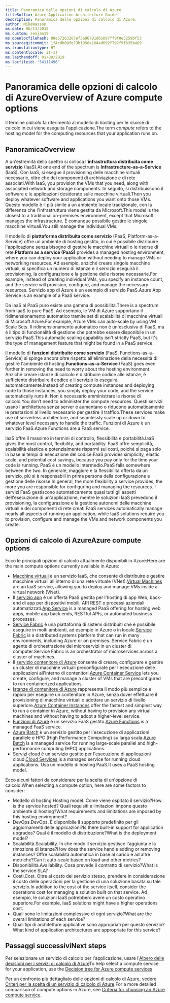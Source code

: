 ```yaml
---
title: Panoramica delle opzioni di calcolo di Azure
titleSuffix: Azure Application Architecture Guide
description: Panoramica delle opzioni di calcolo di Azure.
author: MikeWasson
ms.date: 06/13/2018
ms.custom: seojan19
ms.openlocfilehash: 80e57263207ef3a96791d61097ff9f0e3259bf53
ms.sourcegitcommit: 1f4cdb08fe73b1956e164ad692f792f9f635b409
ms.translationtype: HT
ms.contentlocale: it-IT
ms.lasthandoff: 01/08/2019
ms.locfileid: "54111496"
---
```

# <a name="overview-of-azure-compute-options"></a><span data-ttu-id="a9f76-103">Panoramica delle opzioni di calcolo di Azure</span><span class="sxs-lookup"><span data-stu-id="a9f76-103">Overview of Azure compute options</span></span>

<span data-ttu-id="a9f76-104">Il termine *calcolo* fa riferimento al modello di hosting per le risorse di calcolo in cui viene eseguita l'applicazione.</span><span class="sxs-lookup"><span data-stu-id="a9f76-104">The term *compute* refers to the hosting model for the computing resources that your application runs on.</span></span>

## <a name="overview"></a><span data-ttu-id="a9f76-105">Panoramica</span><span class="sxs-lookup"><span data-stu-id="a9f76-105">Overview</span></span>

<span data-ttu-id="a9f76-106">A un'estremità dello spettro si colloca l'**infrastruttura distribuita come servizio** (IaaS).</span><span class="sxs-lookup"><span data-stu-id="a9f76-106">At one end of the spectrum is **Infrastructure-as-a-Service** (IaaS).</span></span> <span data-ttu-id="a9f76-107">Con IaaS, si esegue il provisioning delle macchine virtuali necessarie, oltre che dei componenti di archiviazione e di rete associati.</span><span class="sxs-lookup"><span data-stu-id="a9f76-107">With IaaS, you provision the VMs that you need, along with associated network and storage components.</span></span> <span data-ttu-id="a9f76-108">In seguito, si distribuiscono il software e le applicazioni desiderate sulle macchine virtuali.</span><span class="sxs-lookup"><span data-stu-id="a9f76-108">Then you deploy whatever software and applications you want onto those VMs.</span></span> <span data-ttu-id="a9f76-109">Questo modello è il più simile a un ambiente locale tradizionale, con la differenza che l'infrastruttura viene gestita da Microsoft.</span><span class="sxs-lookup"><span data-stu-id="a9f76-109">This model is the closest to a traditional on-premises environment, except that Microsoft manages the infrastructure.</span></span> <span data-ttu-id="a9f76-110">È comunque possibile gestire le singole macchine virtuali.</span><span class="sxs-lookup"><span data-stu-id="a9f76-110">You still manage the individual VMs.</span></span>

<span data-ttu-id="a9f76-111">Il modello di **piattaforma distribuita come servizio** (PaaS, Platform-as-a-Service) offre un ambiente di hosting gestito, in cui è possibile distribuire l'applicazione senza bisogno di gestire le macchine virtuali o le risorse di rete.</span><span class="sxs-lookup"><span data-stu-id="a9f76-111">**Platform as a service (PaaS)** provides a managed hosting environment, where you can deploy your application without needing to manage VMs or networking resources.</span></span> <span data-ttu-id="a9f76-112">Ad esempio, anziché creare singole macchine virtuali, si specifica un numero di istanze e il servizio eseguirà il provisioning, la configurazione e la gestione delle risorse necessarie.</span><span class="sxs-lookup"><span data-stu-id="a9f76-112">For example, instead of creating individual VMs, you specify an instance count, and the service will provision, configure, and manage the necessary resources.</span></span> <span data-ttu-id="a9f76-113">Servizio app di Azure è un esempio di servizio PaaS.</span><span class="sxs-lookup"><span data-stu-id="a9f76-113">Azure App Service is an example of a PaaS service.</span></span>

<span data-ttu-id="a9f76-114">Da IaaS al PaaS puro esiste una gamma di possibilità.</span><span class="sxs-lookup"><span data-stu-id="a9f76-114">There is a spectrum from IaaS to pure PaaS.</span></span> <span data-ttu-id="a9f76-115">Ad esempio, le VM di Azure supportano il ridimensionamento automatico tramite set di scalabilità di macchine virtuali di Microsoft Azure.</span><span class="sxs-lookup"><span data-stu-id="a9f76-115">For example, Azure VMs can auto-scale by using VM Scale Sets.</span></span> <span data-ttu-id="a9f76-116">Il ridimensionamento automatico non è un'esclusiva di PaaS, ma è il tipo di funzionalità di gestione che potrebbe essere disponibile in un servizio PaaS.</span><span class="sxs-lookup"><span data-stu-id="a9f76-116">This automatic scaling capability isn't strictly PaaS, but it's the type of management feature that might be found in a PaaS service.</span></span>

<span data-ttu-id="a9f76-117">Il modello di **funzioni distribuite come servizio** (FaaS, Functions-as-a-Service) si spinge ancora oltre rispetto all'eliminazione della necessità di gestire l'ambiente di hosting.</span><span class="sxs-lookup"><span data-stu-id="a9f76-117">**Functions-as-a-Service** (FaaS) goes even further in removing the need to worry about the hosting environment.</span></span> <span data-ttu-id="a9f76-118">Anziché creare istanze di calcolo e distribuire codice alle istanze, è sufficiente distribuire il codice e il servizio lo eseguirà automaticamente.</span><span class="sxs-lookup"><span data-stu-id="a9f76-118">Instead of creating compute instances and deploying code to those instances, you simply deploy your code, and the service automatically runs it.</span></span> <span data-ttu-id="a9f76-119">Non è necessario amministrare le risorse di calcolo.</span><span class="sxs-lookup"><span data-stu-id="a9f76-119">You don’t need to administer the compute resources.</span></span> <span data-ttu-id="a9f76-120">Questi servizi usano l'architettura senza server e aumentano o riducono automaticamente le prestazioni al livello necessario per gestire il traffico.</span><span class="sxs-lookup"><span data-stu-id="a9f76-120">These services make use of serverless architecture, and seamlessly scale up or down to whatever level necessary to handle the traffic.</span></span> <span data-ttu-id="a9f76-121">Funzioni di Azure è un servizio FaaS.</span><span class="sxs-lookup"><span data-stu-id="a9f76-121">Azure Functions are a FaaS service.</span></span>

<span data-ttu-id="a9f76-122">IaaS offre il massimo in termini di controllo, flessibilità e portabilità.</span><span class="sxs-lookup"><span data-stu-id="a9f76-122">IaaS gives the most control, flexibility, and portability.</span></span> <span data-ttu-id="a9f76-123">FaaS offre semplicità, scalabilità elastica e potenzialmente risparmi sui costi, poiché si paga solo in base ai tempi di esecuzione del codice.</span><span class="sxs-lookup"><span data-stu-id="a9f76-123">FaaS provides simplicity, elastic scale, and potential cost savings, because you pay only for the time your code is running.</span></span> <span data-ttu-id="a9f76-124">PaaS è un modello intermedio.</span><span class="sxs-lookup"><span data-stu-id="a9f76-124">PaaS falls somewhere between the two.</span></span> <span data-ttu-id="a9f76-125">In generale, maggiore è la flessibilità offerta da un servizio, più si è responsabili in prima persona della configurazione e gestione delle risorse.</span><span class="sxs-lookup"><span data-stu-id="a9f76-125">In general, the more flexibility a service provides, the more you are responsible for configuring and managing the resources.</span></span> <span data-ttu-id="a9f76-126">I servizi FaaS gestiscono automaticamente quasi tutti gli aspetti dell'esecuzione di un'applicazione, mentre le soluzioni IaaS prevedono il provisioning, la configurazione e la gestione autonomi delle macchine virtuali e dei componenti di rete creati.</span><span class="sxs-lookup"><span data-stu-id="a9f76-126">FaaS services automatically manage nearly all aspects of running an application, while IaaS solutions require you to provision, configure and manage the VMs and network components you create.</span></span>

## <a name="azure-compute-options"></a><span data-ttu-id="a9f76-127">Opzioni di calcolo di Azure</span><span class="sxs-lookup"><span data-stu-id="a9f76-127">Azure compute options</span></span>

<span data-ttu-id="a9f76-128">Ecco le principali opzioni di calcolo attualmente disponibili in Azure:</span><span class="sxs-lookup"><span data-stu-id="a9f76-128">Here are the main compute options currently available in Azure:</span></span>

- <span data-ttu-id="a9f76-129">[Macchine virtuali](/azure/virtual-machines/) è un servizio IaaS, che consente di distribuire e gestire macchine virtuali all'interno di una rete virtuale (VNet).</span><span class="sxs-lookup"><span data-stu-id="a9f76-129">[Virtual Machines](/azure/virtual-machines/) are an IaaS service, allowing you to deploy and manage VMs inside a virtual network (VNet).</span></span>
- <span data-ttu-id="a9f76-130">Il [servizio app](/azure/app-service/app-service-value-prop-what-is) è un'offerta PaaS gestita per l'hosting di app Web, back-end di app per dispositivi mobili, API REST o processi aziendali automatizzati.</span><span class="sxs-lookup"><span data-stu-id="a9f76-130">[App Service](/azure/app-service/app-service-value-prop-what-is) is a managed PaaS offering for hosting web apps, mobile app back ends, RESTful APIs, or automated business processes.</span></span>
- <span data-ttu-id="a9f76-131">[Service Fabric](/azure/service-fabric/service-fabric-overview) è una piattaforma di sistemi distribuiti che è possibile eseguire in molti ambienti, ad esempio in Azure o in locale.</span><span class="sxs-lookup"><span data-stu-id="a9f76-131">[Service Fabric](/azure/service-fabric/service-fabric-overview) is a distributed systems platform that can run in many environments, including Azure or on premises.</span></span> <span data-ttu-id="a9f76-132">Service Fabric è un agente di orchestrazione dei microservizi in un cluster di computer.</span><span class="sxs-lookup"><span data-stu-id="a9f76-132">Service Fabric is an orchestrator of microservices across a cluster of machines.</span></span>
- <span data-ttu-id="a9f76-133">Il [servizio contenitore di Azure](/azure/container-service/container-service-intro) consente di creare, configurare e gestire un cluster di macchine virtuali preconfigurate per l'esecuzione delle applicazioni all'interno di contenitori.</span><span class="sxs-lookup"><span data-stu-id="a9f76-133">[Azure Container Service](/azure/container-service/container-service-intro) lets you create, configure, and manage a cluster of VMs that are preconfigured to run containerized applications.</span></span>
- <span data-ttu-id="a9f76-134">[Istanze di contenitore di Azure](/azure/container-instances/container-instances-overview) rappresenta il modo più semplice e rapido per eseguire un contenitore in Azure, senza dover effettuare il provisioning di macchine virtuali o adottare un servizio di livello superiore.</span><span class="sxs-lookup"><span data-stu-id="a9f76-134">[Azure Container Instances](/azure/container-instances/container-instances-overview) offer the fastest and simplest way to run a container in Azure, without having to provision any virtual machines and without having to adopt a higher-level service.</span></span>
- <span data-ttu-id="a9f76-135">[Funzioni di Azure](/azure/azure-functions/functions-overview) è un servizio FaaS gestito.</span><span class="sxs-lookup"><span data-stu-id="a9f76-135">[Azure Functions](/azure/azure-functions/functions-overview) is a managed FaaS service.</span></span>
- <span data-ttu-id="a9f76-136">[Azure Batch](/azure/batch/batch-technical-overview) è un servizio gestito per l'esecuzione di applicazioni parallele e HPC (High Performance Computing) su larga scala.</span><span class="sxs-lookup"><span data-stu-id="a9f76-136">[Azure Batch](/azure/batch/batch-technical-overview) is a managed service for running large-scale parallel and high-performance computing (HPC) applications.</span></span>
- <span data-ttu-id="a9f76-137">[Servizi cloud](/azure/cloud-services/cloud-services-choose-me) è un servizio gestito per l'esecuzione di applicazioni cloud.</span><span class="sxs-lookup"><span data-stu-id="a9f76-137">[Cloud Services](/azure/cloud-services/cloud-services-choose-me) is a managed service for running cloud applications.</span></span> <span data-ttu-id="a9f76-138">Usa un modello di hosting PaaS.</span><span class="sxs-lookup"><span data-stu-id="a9f76-138">It uses a PaaS hosting model.</span></span>

<span data-ttu-id="a9f76-139">Ecco alcuni fattori da considerare per la scelta di un'opzione di calcolo:</span><span class="sxs-lookup"><span data-stu-id="a9f76-139">When selecting a compute option, here are some factors to consider:</span></span>

- <span data-ttu-id="a9f76-140">Modello di hosting.</span><span class="sxs-lookup"><span data-stu-id="a9f76-140">Hosting model.</span></span> <span data-ttu-id="a9f76-141">Come viene ospitato il servizio?</span><span class="sxs-lookup"><span data-stu-id="a9f76-141">How is the service hosted?</span></span> <span data-ttu-id="a9f76-142">Quali requisiti e limitazioni impone questo ambiente di hosting?</span><span class="sxs-lookup"><span data-stu-id="a9f76-142">What requirements and limitations are imposed by this hosting environment?</span></span>
- <span data-ttu-id="a9f76-143">DevOps.</span><span class="sxs-lookup"><span data-stu-id="a9f76-143">DevOps.</span></span> <span data-ttu-id="a9f76-144">È disponibile il supporto predefinito per gli aggiornamenti delle applicazioni?</span><span class="sxs-lookup"><span data-stu-id="a9f76-144">Is there built-in support for application upgrades?</span></span> <span data-ttu-id="a9f76-145">Qual è il modello di distribuzione?</span><span class="sxs-lookup"><span data-stu-id="a9f76-145">What is the deployment model?</span></span>
- <span data-ttu-id="a9f76-146">Scalabilità.</span><span class="sxs-lookup"><span data-stu-id="a9f76-146">Scalability.</span></span> <span data-ttu-id="a9f76-147">In che modo il servizio gestisce l'aggiunta e la rimozione di istanze?</span><span class="sxs-lookup"><span data-stu-id="a9f76-147">How does the service handle adding or removing instances?</span></span> <span data-ttu-id="a9f76-148">Offre scalabilità automatica in base al carico e ad altre metriche?</span><span class="sxs-lookup"><span data-stu-id="a9f76-148">Can it auto-scale based on load and other metrics?</span></span>
- <span data-ttu-id="a9f76-149">Disponibilità.</span><span class="sxs-lookup"><span data-stu-id="a9f76-149">Availability.</span></span> <span data-ttu-id="a9f76-150">Cosa prevede il contratto di servizio?</span><span class="sxs-lookup"><span data-stu-id="a9f76-150">What is the service SLA?</span></span>
- <span data-ttu-id="a9f76-151">Costi.</span><span class="sxs-lookup"><span data-stu-id="a9f76-151">Cost.</span></span> <span data-ttu-id="a9f76-152">Oltre al costo del servizio stesso, prendere in considerazione il costo delle operazioni per la gestione di una soluzione basata su tale servizio.</span><span class="sxs-lookup"><span data-stu-id="a9f76-152">In addition to the cost of the service itself, consider the operations cost for managing a solution built on that service.</span></span> <span data-ttu-id="a9f76-153">Ad esempio, le soluzioni IaaS potrebbero avere un costo operativo superiore.</span><span class="sxs-lookup"><span data-stu-id="a9f76-153">For example, IaaS solutions might have a higher operations cost.</span></span>
- <span data-ttu-id="a9f76-154">Quali sono le limitazioni complessive di ogni servizio?</span><span class="sxs-lookup"><span data-stu-id="a9f76-154">What are the overall limitations of each service?</span></span>
- <span data-ttu-id="a9f76-155">Quali tipi di architetture applicative sono appropriati per questo servizio?</span><span class="sxs-lookup"><span data-stu-id="a9f76-155">What kind of application architectures are appropriate for this service?</span></span>

## <a name="next-steps"></a><span data-ttu-id="a9f76-156">Passaggi successivi</span><span class="sxs-lookup"><span data-stu-id="a9f76-156">Next steps</span></span>

<span data-ttu-id="a9f76-157">Per selezionare un servizio di calcolo per l'applicazione, usare l'[Albero delle decisioni per i servizi di calcolo di Azure](./compute-decision-tree.md)</span><span class="sxs-lookup"><span data-stu-id="a9f76-157">To help select a compute service for your application, use the [Decision tree for Azure compute services](./compute-decision-tree.md)</span></span>

<span data-ttu-id="a9f76-158">Per un confronto più dettagliato delle opzioni di calcolo di Azure, vedere [Criteri per la scelta di un servizio di calcolo di Azure](./compute-comparison.md).</span><span class="sxs-lookup"><span data-stu-id="a9f76-158">For a more detailed comparison of compute options in Azure, see [Criteria for choosing an Azure compute service](./compute-comparison.md).</span></span>
